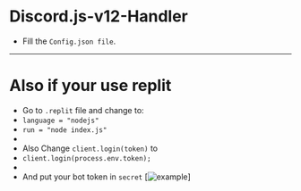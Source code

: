 # Discord.js-v12-Handler

- Fill the `Config.json file`.

---

# Also if your use replit
- Go to `.replit` file and change to:
- `language = "nodejs"`
- `run = "node index.js"`
- 
- Also Change `client.login(token)` to
- `client.login(process.env.token);`
- 
- And put your bot token in `secret`
[![example](https://cdn.discordapp.com/attachments/853617109560328192/922205086665572402/unknown.jpg)]
